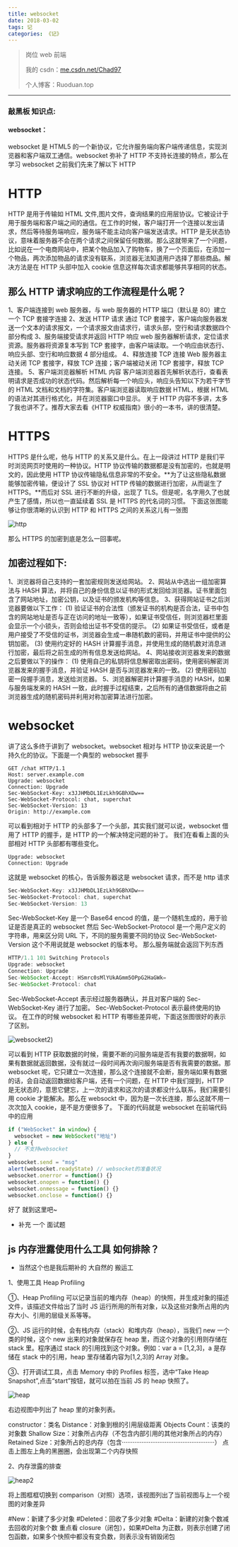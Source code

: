 ```yaml
---
title: websocket
date: 2018-03-02
tags: 记
categories: 《记》
---
```


> 岗位 web 前端
>
> 我的 csdn：[me.csdn.net/Chad97](https://link.juejin.im/?target=https%3A%2F%2Fme.csdn.net%2FChad97)
>
> 个人博客：Ruoduan.top

---

### 敲黑板 知识点:

#### **websocket**：

websocket 是 HTML5 的一个新协议，它允许服务端向客户端传递信息，实现浏览器和客户端双工通信。websocket 弥补了 HTTP 不支持长连接的特点，那么在学习 websocket 之前我们先来了解以下 HTTP

# HTTP

HTTP 是用于传输如 HTML 文件,图片文件，查询结果的应用层协议。它被设计于用于服务端和客户端之间的通信。在工作的时候，客户端打开一个连接以发出请求，然后等待服务端响应，服务端不能主动向客户端发送请求。HTTP 是无状态协议，意味着服务器不会在两个请求之间保留任何数据。那么这就带来了一个问题，比如说在一个电商网站中，把某个物品加入了购物车，换了一个页面后，在添加一个物品，两次添加物品的请求没有联系，浏览器无法知道用户选择了那些商品。解决方法是在 HTTP 头部中加入 cookie 信息这样每次请求都能够共享相同的状态。

## 那么 HTTP 请求响应的工作流程是什么呢？

1、客户端连接到 web 服务器，与 web 服务器的 HTTP 端口（默认是 80）建立一个 TCP 套接字连接
2、发送 HTTP 请求 通过 TCP 套接字，客户端向服务器发送一个文本的请求报文，一个请求报文由请求行，请求头部，空行和请求数据四个部分构成
3、服务端接受请求并返回 HTTP 响应 web 服务器解析请求，定位请求资源。服务器将资源复本写到 TCP 套接字，由客户端读取。一个响应由状态行、响应头部、空行和响应数据 4 部分组成。
4、释放连接 TCP 连接 Web 服务器主动关闭 TCP 套接字，释放 TCP 连接；客户端被动关闭 TCP 套接字，释放 TCP 连接。
5、客户端浏览器解析 HTML 内容 客户端浏览器首先解析状态行，查看表明请求是否成功的状态代码。然后解析每一个响应头，响应头告知以下为若干字节的 HTML 文档和文档的字符集。客户端浏览器读取响应数据 HTML，根据 HTML 的语法对其进行格式化，并在浏览器窗口中显示。
关于 HTTP 内容不多讲，太多了我也讲不了。推荐大家去看《HTTP 权威指南》很小的一本书，讲的很清楚。

# HTTPS

HTTPS 是什么呢，他与 HTTP 的关系又是什么。在上一段讲过 HTTP 是我们平时浏览网页时使用的一种协议。HTTP 协议传输的数据都是没有加密的，也就是明文的，因此使用 HTTP 协议传输隐私信息非常的不安全。**为了让这些隐私数据能够加密传输，便设计了 SSL 协议对 HTTP 传输的数据进行加密，从而诞生了 HTTPS。**而后对 SSL 进行不断的升级，出现了 TLS。但是呢，名字用久了也就产生了感情，所以也一直延续着 SSL 是 HTTPS 的代名词的习惯。
下面这张图能够让你很清晰的认识到 HTTP 和 HTTPS 之间的关系这儿有一张图

![http](websocket/HTTP1.png)

那么 HTTPS 的加密到底是怎么一回事呢。

## 加密过程如下:

1、浏览器将自己支持的一套加密规则发送给网站。
2、网站从中选出一组加密算法与 HASH 算法，并将自己的身份信息以证书的形式发回给浏览器。证书里面包含了网站地址，加密公钥，以及证书的颁发机构等信息。
3、获得网站证书之后浏览器要做以下工作：
(1) 验证证书的合法性（颁发证书的机构是否合法，证书中包含的网站地址是否与正在访问的地址一致等），如果证书受信任，则浏览器栏里面会显示一个小锁头，否则会给出证书不受信的提示。
(2) 如果证书受信任，或者是用户接受了不受信的证书，浏览器会生成一串随机数的密码，并用证书中提供的公钥加密。
(3) 使用约定好的 HASH 计算握手消息，并使用生成的随机数对消息进行加密，最后将之前生成的所有信息发送给网站。
4、网站接收浏览器发来的数据之后要做以下的操作：
(1) 使用自己的私钥将信息解密取出密码，使用密码解密浏览器发来的握手消息，并验证 HASH 是否与浏览器发来的一致。
(2) 使用密码加密一段握手消息，发送给浏览器。
5、浏览器解密并计算握手消息的 HASH，如果与服务端发来的 HASH 一致，此时握手过程结束，之后所有的通信数据将由之前浏览器生成的随机密码并利用对称加密算法进行加密。

# websocket

讲了这么多终于讲到了 websocket。websocket 相对与 HTTP 协议来说是一个持久化的协议。下面是一个典型的 websocket 握手

```shell
GET /chat HTTP/1.1
Host: server.example.com
Upgrade: websocket
Connection: Upgrade
Sec-WebSocket-Key: x3JJHMbDL1EzLkh9GBhXDw==
Sec-WebSocket-Protocol: chat, superchat
Sec-WebSocket-Version: 13
Origin: http://example.com
```

可以看到相对于 HTTP 的头部多了一个头部，其实我们就可以说，websocket 借用了 HTTP 的握手，是 HTTP 的一个解决特定问题的补丁。 我们在看看上面的头部相对 HTTP 头部都有哪些变化。

```
Upgrade: websocket
Connection: Upgrade
```

这就是 websocket 的核心，告诉服务器这是 websocket 请求，而不是 http 请求

```powershell
Sec-WebSocket-Key: x3JJHMbDL1EzLkh9GBhXDw==
Sec-WebSocket-Protocol: chat, superchat
Sec-WebSocket-Version: 13
```

Sec-WebSocket-Key 是一个 Base64 encod 的值，是一个随机生成的，用于验证是否是真正的 websocket
然后 Sec-WebSocket-Protocol 是一个用户定义的字符串，用来区分同 URL 下，不同的服务需要不同的协议
Sec-WebSocket-Version 这个不用说就是 websocket 的版本号。 那么服务端就会返回下列东西

```js
HTTP/1.1 101 Switching Protocols
Upgrade: websocket
Connection: Upgrade
Sec-WebSocket-Accept: HSmrc0sMlYUkAGmm5OPpG2HaGWk=
Sec-WebSocket-Protocol: chat
```

Sec-WebSocket-Accept 表示经过服务器确认，并且对客户端的 Sec-WebSocket-Key 进行了加密。
Sec-WebSocket-Protocol 表示最终使用的协议。
在工作的时候 websocket 和 HTTP 有哪些差异呢，下面这张图很好的表示了区别。

![websocket2](websocket/HTTP2.png))

可以看到 HTTP 获取数据的时候，需要不断的问服务端是否有我要的数据啊，如果有数据就返回数据，没有就过一段时间再次询问服务端是否有我需要的数据。那 websocket 呢，它只建立一次连接，那么这个连接就不会断，服务端如果有数据的话，会自动返回数据给客户端，还有一个问题，在 HTTP 中我们提到，HTTP 是无状态的，意思它健忘，上一次的请求和这次的请求都没什么联系，我们需要引用 cookie 才能解决。那么在 websockt 中，因为是一次长连接，那么这就不用一次次加入 cookie，是不是方便很多了。 下面的代码就是 websocket 在前端代码中的应用

```js
if ("WebSocket" in window) {
  websocket = new WebSocket("地址")
} else {
  // 不支持websocket
}
websocket.send = "msg"
alert(websocket.readyState) // websocket的准备状况
websocket.onerror = function() {}
websocket.onopen = function() {}
websocket.onmessage = function() {}
websocket.onclose = function() {}
```

好了 就到这里吧~

- 补充 一个 面试题

## js 内存泄露使用什么工具 如何排除？

- 当然这个也是我后期补的 大自然的 搬运工

1、使用工具 Heap Profiling

①、Heap Profiling 可以记录当前的堆内存（heap）的快照，并生成对象的描述文件，该描述文件给出了当时 JS 运行所用的所有对象，以及这些对象所占用的内存大小、引用的层级关系等等。

②、JS 运行的时候，会有栈内存（stack）和堆内存（heap），当我们 new 一个类的时候，这个 new 出来的对象就保存在 heap 里，而这个对象的引用则存储在 stack 里。程序通过 stack 的引用找到这个对象。例如：var a = [1,2,3]，a 是存储在 stack 中的引用，heap 里存储着内容为[1,2,3]的 Array 对象。

③、打开调试工具，点击 Memory 中的 Profiles 标签，选中“Take Heap Snapshot”,点击“start”按钮，就可以拍在当前 JS 的 heap 快照了。

![heap](websocket/Heap1.png)

右边视图中列出了 heap 里的对象列表。

constructor：类名
Distance：对象到根的引用层级距离
Objects Count：该类的对象数
Shallow Size：对象所占内存（不包含内部引用的其他对象所占的内存）
Retained Size：对象所占的总内存（包含····················································）
点击上图左上角的黑圈圈，会出现第二个内存快照

2、内存泄露的排查

![heap2](websocket/Heap2.png)

将上图框框切换到 comparison（对照）选项，该视图列出了当前视图与上一个视图的对象差异

#New：新建了多少对象
#Deleted：回收了多少对象
#Delta：新建的对象个数减去回收的对象个数
重点看 closure（闭包），如果#Delta 为正数，则表示创建了闭包函数，如果多个快照中都没有变负数，则表示没有销毁闭包

